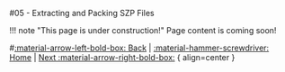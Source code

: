 #05 - Extracting and Packing SZP Files

!!! note "This page is under construction!"
	Page content is coming soon!

#[:material-arrow-left-bold-box: Back](04_Dolphin_Setup.md) | [:material-hammer-screwdriver: Home](https://www.lbmwiki.net/tutorials) | [Next :material-arrow-right-bold-box:](06_Using_HxD.md) { align=center }
